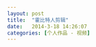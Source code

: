 ```yaml
---
layout: post
title:  "霍比特人剪辑"
date:   2014-3-18 14:26:07
categories: [个人作品 - 视频]
---
```


<jplayer url="videos/huo-bi-te-ren-jian-ji.mp4" title="霍比特人剪辑"></jplayer>
